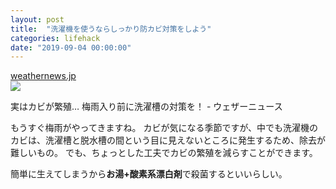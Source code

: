 ```yaml
---
layout: post
title:  "洗濯機を使うならしっかり防カビ対策をしよう"
categories: lifehack
date: "2019-09-04 00:00:00"
---
```



<div class="card">
  <a href="https://weathernews.jp/s/topics/201905/150155/"></a>
  <div class="card__header">
    <a href="https://weathernews.jp/s/topics/201905/150155/">weathernews.jp</a>
  </div>
  <div class="card__image">
    <img src="https://smtgvs.weathernews.jp/s/topics/img/201905/201905150155_top_img_A.jpg?1557890152">
  </div>
  <div class="card__title">
    <p>実はカビが繁殖… 梅雨入り前に洗濯槽の対策を！ - ウェザーニュース</p>
  </div>
  <div class="card__description">
    <p>もうすぐ梅雨がやってきますね。 カビが気になる季節ですが、中でも洗濯機のカビは、洗濯槽と脱水槽の間という目に見えないところに発生するため、除去が難しいもの。 でも、ちょっとした工夫でカビの繁殖を減らすことができます。</p>
  </div>
</div>


簡単に生えてしまうから**お湯+酸素系漂白剤**で殺菌するといいらしい。

